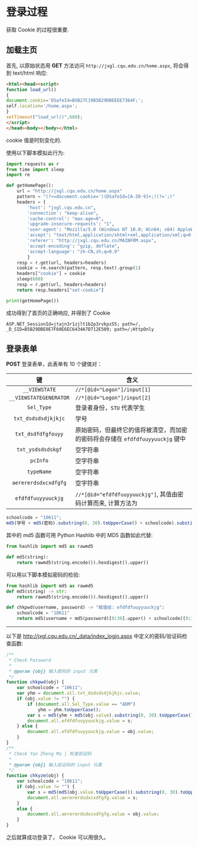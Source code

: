 # 登录过程

获取 Cookie 的过程很重要.

## 加载主页

首先, 以原始状态用 **GET** 方法访问 `http://jxgl.cqu.edu.cn/home.aspx`, 将会得到 text/html 响应:

```html
<html><head><script>
function load_url()
{
document.cookie='DSafeId=B5B27C19B5B29DBEEEE7364F;';
self.location='/home.aspx';
}
setTimeout("load_url()",680);
</script>
</head><body></body></html>
```

cookie 值是时刻变化的.

使用以下脚本模拟此行为:

```python
import requests as r
from time import sleep
import re

def getHomePage():
    url = "http://jxgl.cqu.edu.cn/home.aspx"
    pattern = "(?<=document.cookie=')(DSafeId=[A-Z0-9]+;)(?=';)"
    headers = {
        'host': "jxgl.cqu.edu.cn",
        'connection': "keep-alive",
        'cache-control': "max-age=0",
        'upgrade-insecure-requests': "1",
        'user-agent': "Mozilla/5.0 (Windows NT 10.0; Win64; x64) AppleWebKit/537.36 (KHTML, like Gecko) Chrome/76.0.3809.132 Safari/537.36",
        'accept': "text/html,application/xhtml+xml,application/xml;q=0.9,image/webp,image/apng,*/*;q=0.8,application/signed-exchange;v=b3",
        'referer': "http://jxgl.cqu.edu.cn/MAINFRM.aspx",
        'accept-encoding': "gzip, deflate",
        'accept-language': "zh-CN,zh;q=0.9"
        }
    resp = r.get(url, headers=headers)
    cookie = re.search(pattern, resp.text).group(1)
    headers["cookie"] = cookie
    sleep(680)
    resp = r.get(url, headers=headers)
    return resp.headers["set-cookie"]

print(getHomePage())
```

成功得到了首页的正确响应, 并得到了 Cookie

```
ASP.NET_SessionId=jtajn3r1zjlt1b2p3rvkpz55; path=/, _D_SID=B5B29DBE0E7F60E6EC6434A7D712E509; path=/;HttpOnly
```

## 登录表单

**POST** 登录表单，此表单有 10 个键值对：

键|含义
:-:|-
`__VIEWSTATE`|`//*[@id="Logon"]/input[1]`
`__VIEWSTATEGENERATOR`|`//*[@id="Logon"]/input[2]`
`Sel_Type`|登录者身份，`STU` 代表学生
`txt_dsdsdsdjkjkjc`|学号
`txt_dsdfdfgfouyy`|原始密码，但最终它的值将被清空，而加密的密码将会存储在 `efdfdfuuyyuuckjg` 键中
`txt_ysdsdsdskgf`|空字符串
`pcInfo`|空字符串
`typeName`|空字符串
`aerererdsdxcxdfgfg`|空字符串
`efdfdfuuyyuuckjg`|`//*[@id="efdfdfuuyyuuckjg"]`, 其值由密码计算而来, 计算方法为

```javascript
schoolcode = "10611";
md5(学号 + md5(密码).substring(0, 30).toUpperCase() + schoolcode).substirng(0, 30).toUpperCase();
```

其中的 md5 函数可用 Python Hashlib 中的 MD5 函数如此代替:

```python
from hashlib import md5 as rawmd5

def md5(string):
    return rawmd5(string.encode()).hexdigest().upper()
```

可以用以下脚本模拟密码的检验:

```python
from hashlib import md5 as rawmd5
def md5(string) -> str:
    return rawmd5(string.encode()).hexdigest().upper()

def chkpwd(username, password) -> "赋值给: efdfdfuuyyuuckjg":
    schoolcode = "10611"
    return md5(username + md5(password)[0:30].upper() + schoolcode)[0:30].upper()
```

---

以下是 http://jxgl.cqu.edu.cn/_data/index_login.aspx 中定义的密码/验证码检查函数:

```javascript
/**
 * Check Password
 *
 * @param {obj} 输入密码的 input 元素
 */
function chkpwd(obj) {
    var schoolcode = "10611";
    var yhm = document.all.txt_dsdsdsdjkjkjc.value;
    if (obj.value != "") {
        if (document.all.Sel_Type.value == "ADM")
            yhm = yhm.toUpperCase();
        var s = md5(yhm + md5(obj.value).substring(0, 30).toUpperCase() + schoolcode).substring(0, 30).toUpperCase();
        document.all.efdfdfuuyyuuckjg.value = s;
    } else {
        document.all.efdfdfuuyyuuckjg.value = obj.value;
    }
}
/**
 * Check Yan Zheng Ma | 检查验证码
 *
 * @param {obj} 输入验证码的 input 元素
 */
function chkyzm(obj) {
    var schoolcode = "10611";
    if (obj.value != "") {
        var s = md5(md5(obj.value.toUpperCase()).substring(0, 30).toUpperCase() + schoolcode).substring(0, 30).toUpperCase();
        document.all.aerererdsdxcxdfgfg.value = s;
    }
    else {
        document.all.aerererdsdxcxdfgfg.value = obj.value;
    }
}
```

之后就算成功登录了， Cookie 可以用很久。
